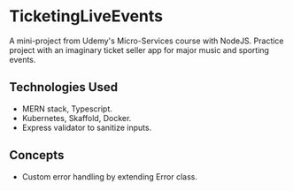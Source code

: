 # TicketingLiveEvents
A mini-project from Udemy's Micro-Services course with NodeJS.
Practice project with an imaginary ticket seller app for major music and sporting events.

## Technologies Used
- MERN stack, Typescript.
- Kubernetes, Skaffold, Docker.
- Express validator to sanitize inputs.

## Concepts
- Custom error handling by extending Error class.
